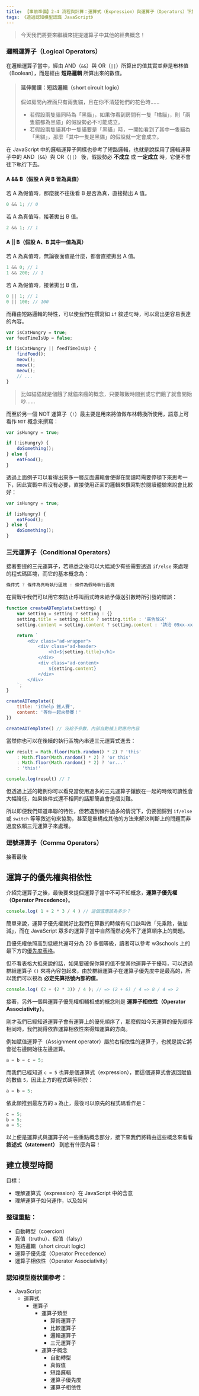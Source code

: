 ```yaml
---
title: 【事前準備】2-4 流程與計算：運算式（Expression）與運算子（Operators）下集
tags: 《透過認知模型認識 JavaScript》
---
```


> 今天我們將要來繼續來提提運算子中其他的經典概念！

### 邏輯運算子（Logical Operators）

在邏輯運算子當中，經由 AND（`&&`）與 OR（`||`）所算出的值其實並非是布林值（Boolean），而是經由 **短路邏輯** 所算出來的數值。

> #### 延伸閱讀：短路邏輯（short circuit logic）
> 假如房間內裡面只有兩隻貓，且在你不清楚牠們的花色時……
> - 若假設兩隻貓同時為「黑貓」，如果你看到房間有一隻「橘貓」，則「兩隻貓都為黑貓」的假設勢必不可能成立。
> - 若假設兩隻貓其中一隻貓要是「黑貓」時，一開始看到了其中一隻貓為「黑貓」，那麼「其中一隻是黑貓」的假設就一定會成立。

在 JavaScript 中的邏輯運算子同樣也參考了短路邏輯，也就是說採用了邏輯運算子中的 AND（`&&`）與 OR（`||`） 後，假設勢必 **不成立** 或 **一定成立** 時，它便不會往下執行下去。

#### A && B（假設 A 與 B 皆為真值）

若 A 為假值時，那麼就不往後看 B 是否為真，直接拋出 A 值。

```js
0 && 1; // 0
```

若 A 為真值時，接著拋出 B 值。

```js
2 && 1; // 1
```

#### A || B（假設 A、B 其中一值為真）

若 A 為真值時，無論後面值是什麼，都會直接拋出 A 值。

```js
1 && 0; // 1
1 && 200; // 1
```

若 A 為假值時，接著拋出 B 值，

```js
0 || 1; // 1
0 || 100; // 100
```

而藉由短路邏輯的特性，可以使我們在撰寫如 `if` 敘述句時，可以寫出更容易表達的內容。

```js
var isCatHungry = true;
var feedTimeIsUp = false;

if (isCatHungry || feedTimeIsUp) {
    findFood();
    meow();
    meow();
    meow();
    // ...
}
```

> 比如貓貓就是個餓了就貓來瘋的概念，只要餵飯時間到或它們餓了就會開始吵……

而至於另一個 NOT 運算子（`!`）最主要是用來將值做布林轉換所使用，語意上可看作 `NOT` 概念來撰寫：

```js
var isHungry = true;

if (!isHungry) {
    doSomething();
} else {
    eatFood();
}
```

透過上面例子可以看得出來多一層反面邏輯會使得在閱讀時需要停頓下來思考一下，因此實戰中若沒有必要，直接使用正面的邏輯來撰寫對於閱讀體驗來說會比較好：

```js
var isHungry = true;

if (isHungry) {
    eatFood();
} else {
    doSomething();
}
```

### 三元運算子（Conditional Operators）

接著要提的三元運算子，若熟悉之後可以大幅減少有些需要透過 `if/else` 來處理的程式碼區塊，而它的基本概念為：

```js
條件式 ? 條件為真時執行區塊 : 條件為假時執行區塊
```

在實戰中我們可以用它來防止呼叫函式時未給予傳送引數時所引發的錯誤：

```js
function createADTemplate(setting) {
    var setting = setting ? setting : {}
    setting.title = setting.title ? setting.title : '廣告放送'
    setting.content = setting.content ? setting.content : '請洽 09xx-xxx-xxx'

    return `
        <div class="ad-wrapper">
            <div class="ad-header>
                <h1>${setting.title}</h1>
            </div>
            <div class="ad-content>
                ${setting.content}
            </div>
        </div>
    `; 
}

createADTemplate({
    title: 'ithelp 鐵人賽',
    content: '等你一起來參賽！'
})

createADTemplate() // 沒給予參數，內部自動補上對應的內容
```

當然你也可以在後續的執行區塊內串連三元運算式進去：

```js
var result = Math.floor(Math.random() * 2) ? 'this'
    : Math.floor(Math.random() * 2) ? 'or this'
    : Math.floor(Math.random() * 2) ? 'or...'
    : 'this!'

console.log(result) // ?
```

但透過上述的範例你可以看見當使用過多的三元運算子鑲嵌在一起的時候可讀性會大幅降低，如果條件式還不相同的話那簡直會是個災難。

所以即便我們知道串聯的特性，但若遇到條件過多的情況下，仍要回歸到 `if/else` 或 `switch` 等等敘述句來協助，甚至是重構成其他的方法來解決判斷上的問題而非過度依賴三元運算子來處理。

### 逗號運算子（Comma Operators）

接著最後

## 運算子的優先權與相依性

介紹完運算子之後，最後要來提個運算子當中不可不知概念，**運算子優先權（Operator Precedence）**。

```js
console.log( 1 + 2 * 3 / 4 ) // 這個值應該為多少？
```

簡單來說，運算子優先權就好比我們在算數的時候有句口訣叫做「先乘除，後加減」，而在 JavaScript 眾多的運算子當中自然而然必免不了運算順序上的問題。

且優先權依照高到低總共還可分為 20 多個等級，讀者可以參考 w3schools 上的最下方的[優先度表格](https://www.w3schools.com/js/js_arithmetic.asp)。

但不看表格大抵來說的話，如果要確保你算的值不受其他運算子干擾時，可以透過群組運算子 `()` 來將內容包起來，由於群組運算子在運算子優先度中是最高的，所以我們可以視為 **必定先算括號內部的值**。

```js
console.log( (2 + (2 * 3)) / 4 ); // => (2 + 6) / 4 => 8 / 4 => 2
```

接著，另外一個與運算子優先權相輔相成的概念則是 **運算子相依性（Operator Associativity）**。

剛才我們已經知道運算子會有運算上的優先順序了，那麼假如今天運算的優先順序相同時，我們就得依靠運算相依性來得知運算的方向。

例如賦值運算子（Assignment operator）屬於右相依性的運算子，也就是說它將會從右邊開始往左邊運算。

```js
a = b = c = 5;
```

而我們已經知道 `c = 5` 也算是個運算式（expression），而這個運算式會返回賦值的數值 `5`，因此上方的程式碼等同於：

```js
a = b = 5;
```

依此類推到最左方的 `a` 為止，最後可以原先的程式碼看作是：

```js
c = 5;
b = 5;
a = 5;
```

以上便是運算式與運算子的一些重點概念部分，接下來我們將藉由這些概念來看看 **敘述式（statement）** 到底有什麼內容！

## 建立模型時間
目標：
- 理解運算式（expression）在 JavaScript 中的含意
- 理解運算子如何運作，以及如何

### 整理重點：
- 自動轉型（coercion）
- 真值（truthu）、假值（falsy）
- 短路邏輯（short circuit logic）
- 運算子優先度（Operator Precedence）
- 運算子相依性（Operator Associativity）

### 認知模型樹狀圖參考：
- JavaScript
	- 運算式
		- 運算子
			- 運算子類型
				- 算術運算子
				- 比較運算子	
				- 邏輯運算子	
				- 三元運算子
			- 運算子概念
				- 自動轉型
				- 真假值
				- 短路邏輯
				- 運算子優先度
				- 運算子相依性
		
